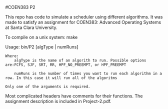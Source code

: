 #COEN383 P2

This repo has code to simulate a scheduler using different algorithms. It was made to satisfy an assignment for COEN383: Advanced Operating Systems at Santa Clara University. 

To compile on a unix system:
    make

Usage:
    bin/P2 [algType | numRuns]

    Where:
        algType is the name of an algorith to run. Possible options are:FCFS, SJF, SRT, RR, HPF_NO_PREEMPT, or HPF_PREEMPT

        numRuns is the number of times you want to run each algorithm in a row. In this case it will run all of the algoritms

    Only one of the arguments is required.

Most complicated headers have comments for their functions. The assignment description is included in Project-2.pdf.
